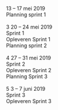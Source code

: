 13 – 17 mei 2019 <br>
Planning sprint 1<br><br>
3 20 – 24 mei 2019<br>
Sprint 1 <br>Opleveren Sprint 1<br>
Planning sprint 2<br><br>
4 27 – 31 mei 2019<br>
Sprint 2 <br>Opleveren Sprint 2<br>
Planning Sprint 3<br><br>
5 3 – 7 juni 2019<br>
Sprint 3 <br>Opleveren Sprint 3
